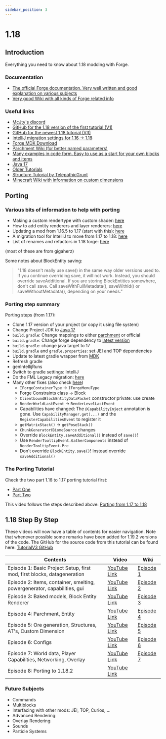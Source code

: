 ```yaml
---
sidebar_position: 3
---
```


# 1.18

## Introduction

Everything you need to know about 1.18 modding with Forge.

### Documentation

* [The official Forge documentation. Very well written and good explanation on various subjects](http://mcforge.readthedocs.org/en/latest/)
* [Very good Wiki with all kinds of Forge related info](https://forge.gemwire.uk/wiki/Main_Page)

### Useful links

* [McJty's discord](https://discord.gg/knAXM4G)
* [GitHub for the 1.18 version of the first tutorial (V1)](https://github.com/McJty/YouTubeModding14/tree/1.18)
* [GitHub for the newest 1.18 tutorial (V3)](https://github.com/McJty/TutorialV3)
* [IntelliJ migration settings for 1.16 -> 1.18](https://gist.github.com/rrehbein/f884960d0b166a5f49b7a2d6127f1763)
* [Forge MDK Download](https://files.minecraftforge.net/net/minecraftforge/forge/)
* [Parchment Wiki (for better named parameters)](https://github.com/ParchmentMC/Parchment/wiki/Getting-Started)
* [Many examples in code form. Easy to use as a start for your own blocks and items](https://github.com/TheGreyGhost/MinecraftByExample)
* [Java 17](https://adoptium.net/)
* [Older Tutorials](../1.14-1.15-1.16/1.14-1.15-1.16.md)
* [Structure Tutorial by TelepathicGrunt](https://github.com/TelepathicGrunt/StructureTutorialMod)
* [Minecraft Wiki with information on custom dimensions](https://minecraft.fandom.com/wiki/Custom_dimension)

## Porting

### Various bits of information to help with porting

* Making a custom rendertype with custom shader: [here](https://gist.github.com/gigaherz/b8756ff463541f07a644ef8f14cb10f5)
* How to add entity renderers and layer renderers: [here](https://gist.github.com/gigaherz/7115024820f55717bc40a6e2247c6aca)
* Updating a mod from 1.16.5 to 1.17 (start with this): [here](https://gist.github.com/gigaherz/6fc52ee532f36ec432db62458c1620b5)
* A migration tool for IntelliJ to move from 1.17 to 1.18: [here](https://gist.github.com/gigaherz/aef4327298473307ae92a6e754fce0d2)
* List of renames and refactors in 1.18 forge: [here](https://gist.github.com/TheCurle/d00b4201369d6536d5e7fdd8040862b1)

(most of these are from gigaherz)

Some notes about BlockEntity saving:

>"1.18 doesn't really use save() in the same way older versions used to. If you continue overriding save, it will not work.
>Instead, you should override saveAdditional.
>If you are storing BlockEntities somewhere, don't call save. Call saveWithFullMetadata(), saveWithId() or saveWithoutMetadata(), depending on your needs."

### Porting step summary

Porting steps (from 1.17):

* Clone 1.17 version of your project (or copy it using file system)
* Change Project JDK to [Java 17](https://adoptium.net/)
* `build.gradle`: Change mappings to either [parchment](https://github.com/ParchmentMC/Parchment/wiki/Getting-Started) or official
* `build.gradle`: Change forge dependency to [latest version](https://files.minecraftforge.net/net/minecraftforge/forge/)
* `build.gradle`: change java target to 17
* `build.gradle` and `gradle.properties`: set JEI and TOP dependencies
* Update to latest gradle wrapper from [MDK](https://files.minecraftforge.net/net/minecraftforge/forge/)
* Refresh gradle
* genIntellijRuns
* Switch to gradle settings: IntelliJ
* Do the FML Legacy migration: [here](https://gist.github.com/gigaherz/aef4327298473307ae92a6e754fce0d2)
* Many other fixes (also check [here](https://gist.github.com/TheCurle/d00b4201369d6536d5e7fdd8040862b1))
    * `IForgeContainerType` -> `IForgeMenuType`
    * Forge Constraints class -> Block
    * `ClientboundBlockEntityDataPacket` constructor private: use create
    * `RenderWorldLastEvent` -> `RenderLevelLastEvent`
    * Capabilities have changed: The `@CapabilityInject` annotation is gone. Use `CapabilityManager.get(...)` and the `RegisterCapabilitiesEvent` to register it
    * `getMatrixStack()` -> `getPoseStack()`
    * `ChunkGenerator`/`BiomeSource` changes
    * Override `BlockEntity.saveAdditional()` instead of `save()`!
    * Use `RenderTooltipEvent.GatherComponents` instead of `RenderTooltipEvent.Pre`
    * Don't override `BlockEntity.save()`! Instead override `saveAdditional()`

### The Porting Tutorial

Check the two part 1.16 to 1.17 porting tutorial first:

* [Part One](https://www.youtube.com/watch?v=9aJjI7UDHeI&t=101s&ab_channel=JorritTyberghein)
* [Part Two](https://www.youtube.com/watch?v=G-eQ8e4zJ8U&ab_channel=JorritTyberghein)

This video follows the steps described above: [Porting from 1.17 to 1.18](https://www.youtube.com/watch?v=O8l5ANZSXnM&ab_channel=JorritTyberghein)

## 1.18 Step By Step

These videos will now have a table of contents for easier navigation. Note that whenever possible some remarks have been added for 1.19.2 versions of the code.
The GitHub for the source code from this tutorial can be found here: [TutorialV3 GitHub](https://github.com/McJty/TutorialV3)

| Contents                                                                 | Video                                                                                   | Wiki                  |
|--------------------------------------------------------------------------|-----------------------------------------------------------------------------------------|-----------------------|
| Episode 1: Basic Project Setup, first mod, first blocks, datageneration  | [YouTube Link](https://www.youtube.com/watch?v=BGzAbutqlyY&ab_channel=JorritTyberghein) | [Episode 1](./ep1.md) |
| Episode 2: Items, container, smelting, powergenerator, capabilities, gui | [YouTube Link](https://www.youtube.com/watch?v=tv6oFjC8sq8&ab_channel=JorritTyberghein) | [Episode 2](./ep2.md) |
| Episode 3: Baked models, Block Entity Renderer                           | [YouTube Link](https://www.youtube.com/watch?v=FOELvN6rGPQ&ab_channel=JorritTyberghein) | [Episode 3](./ep3.md) |
| Episode 4: Parchment, Entity                                             | [YouTube Link](https://www.youtube.com/watch?v=ydM7x27L2VM&ab_channel=JorritTyberghein) | [Episode 4](./ep4.md) |
| Episode 5: Ore generation, Structures, AT's, Custom Dimension            | [YouTube Link](https://www.youtube.com/watch?v=rilsGp8dFJA&ab_channel=JorritTyberghein) | [Episode 5](./ep5.md) |
| Episode 6: Configs                                                       | [YouTube Link](https://www.youtube.com/watch?v=e8CdEqQ4hRM&ab_channel=JorritTyberghein) | [Episode 6](./ep6.md) |
| Episode 7: World data, Player Capabilities, Networking, Overlay          | [YouTube Link](https://www.youtube.com/watch?v=prqMxqUtj-0&ab_channel=JorritTyberghein) | [Episode 7](./ep7.md) |
| Episode 8: Porting to 1.18.2                                             | [YouTube Link](https://www.youtube.com/watch?v=Bw1m4guXMmQ&ab_channel=JorritTyberghein) |                       |


### Future Subjects

* Commands
* Multiblocks
* Interfacing with other mods: JEI, TOP, Curios, ...
* Advanced Rendering
* Overlay Rendering
* Sounds
* Particle Systems
